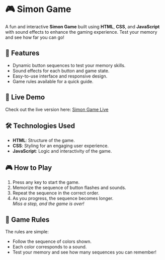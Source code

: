 # 🎮 Simon Game

A fun and interactive **Simon Game** built using **HTML**, **CSS**, and **JavaScript** with sound effects to enhance the gaming experience. Test your memory and see how far you can go!

## 🌟 Features
- Dynamic button sequences to test your memory skills.
- Sound effects for each button and game state.
- Easy-to-use interface and responsive design.
- Game rules available for a quick guide.

## 🚀 Live Demo
Check out the live version here: [Simon Game Live](https://purvarawale.github.io/Simon-game/)  

## 🛠️ Technologies Used
- **HTML**: Structure of the game.
- **CSS**: Styling for an engaging user experience.
- **JavaScript**: Logic and interactivity of the game.

## 🎮 How to Play
1. Press any key to start the game.
2. Memorize the sequence of button flashes and sounds.
3. Repeat the sequence in the correct order.
4. As you progress, the sequence becomes longer.  
   *Miss a step, and the game is over!*

## 📜 Game Rules
The rules are simple:
- Follow the sequence of colors shown.
- Each color corresponds to a sound.
- Test your memory and see how many sequences you can remember!

